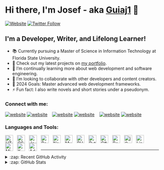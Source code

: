 # Hi there, I'm Josef - aka [Guiaj1][portfolio] 👋

[![Website](https://img.shields.io/website?label=alexgui.com&style=for-the-badge&url=https%3A%2F%2Fwww.alexgui.com)](https://www.alexgui.com)
[![Twitter Follow](https://img.shields.io/twitter/follow/guiaj1?color=1DA1F2&logo=twitter&style=for-the-badge)](https://twitter.com/intent/follow?screen_name=guiaj1)

## I'm a Developer, Writer, and Lifelong Learner!

- 📚 Currently pursuing a Master of Science in Information Technology at Florida State University.
- 🔭 Check out my latest projects on [my portfolio](https://www.alexgui.com).
- 🌱 I’m continually learning more about web development and software engineering.
- 👯 I’m looking to collaborate with other developers and content creators.
- 🥅 2024 Goals: Master advanced web development frameworks.
- ⚡ Fun fact: I also write novels and short stories under a pseudonym.

### Connect with me:

[![website](./img/globe-light.svg)](https://www.alexgui.com#gh-light-mode-only)
[![website](./img/globe-dark.svg)](https://www.alexgui.com#gh-dark-mode-only)
&nbsp;&nbsp;
[![website](./img/linkedin-light.svg)](https://linkedin.com/in/guiaj1#gh-light-mode-only)
[![website](./img/linkedin-dark.svg)](https://linkedin.com/in/guiaj1#gh-dark-mode-only)
&nbsp;&nbsp;
[![website](./img/twitter-light.svg)](https://twitter.com/guiaj1#gh-light-mode-only)
[![website](./img/twitter-dark.svg)](https://twitter.com/guiaj1#gh-dark-mode-only)

### Languages and Tools:

[<img align="left" alt="HTML5" width="26px" src="https://cdn.jsdelivr.net/gh/devicons/devicon/icons/html5/html5-original.svg" style="padding-right:10px;" />](https://www.alexgui.com)
[<img align="left" alt="CSS3" width="26px" src="https://cdn.jsdelivr.net/gh/devicons/devicon/icons/css3/css3-original.svg" style="padding-right:10px;" />](https://www.alexgui.com)
[<img align="left" alt="JavaScript" width="26px" src="https://cdn.jsdelivr.net/gh/devicons/devicon/icons/javascript/javascript-original.svg" style="padding-right:10px;" />](https://www.alexgui.com)
[<img align="left" alt="React" width="26px" src="https://cdn.jsdelivr.net/gh/devicons/devicon/icons/react/react-original.svg" style="padding-right:10px;" />](https://www.alexgui.com)
[<img align="left" alt="Node.js" width="26px" src="https://cdn.jsdelivr.net/gh/devicons/devicon/icons/nodejs/nodejs-original.svg" style="padding-right:10px;" />](https://www.alexgui.com)
[<img align="left" alt="MySQL" width="26px" src="https://cdn.jsdelivr.net/gh/devicons/devicon/icons/mysql/mysql-original.svg" style="padding-right:10px;" />](https://www.alexgui.com)
[<img align="left" alt="PHP" width="26px" src="https://cdn.jsdelivr.net/gh/devicons/devicon/icons/php/php-original.svg" style="padding-right:10px;" />](https://www.alexgui.com)
[<img align="left" alt="Python" width="26px" src="https://cdn.jsdelivr.net/gh/devicons/devicon/icons/python/python-original.svg" style="padding-right:10px;" />](https://www.alexgui.com)
[<img align="left" alt="C#" width="26px" src="https://cdn.jsdelivr.net/gh/devicons/devicon/icons/csharp/csharp-original.svg" style="padding-right:10px;" />](https://www.alexgui.com)
[<img align="left" alt="Bootstrap" width="26px" src="https://cdn.jsdelivr.net/gh/devicons/devicon/icons/bootstrap/bootstrap-original.svg" style="padding-right:10px;" />](https://www.alexgui.com)
[<img align="left" alt="jQuery" width="26px" src="https://cdn.jsdelivr.net/gh/devicons/devicon/icons/jquery/jquery-original.svg" style="padding-right:10px;" />](https://www.alexgui.com)
[<img align="left" alt="Linux" width="26px" src="https://cdn.jsdelivr.net/gh/devicons/devicon/icons/linux/linux-original.svg" style="padding-right:10px;" />](https://www.alexgui.com)
[<img align="left" alt="Microsoft Windows" width="26px" src="https://cdn.jsdelivr.net/gh/devicons/devicon/icons/windows8/windows8-original.svg" style="padding-right:10px;" />](https://www.alexgui.com)
[<img align="left" alt="XML" width="26px" src="https://cdn.jsdelivr.net/gh/devicons/devicon/icons/xml/xml-original.svg" style="padding-right:10px;" />](https://www.alexgui.com)
[<img align="left" alt="Adobe Photoshop" width="26px" src="https://cdn.jsdelivr.net/gh/devicons/devicon/icons/photoshop/photoshop-plain.svg" style="padding-right:10px;" />](https://www.alexgui.com)

<br />
<br />

---

<details>
  <summary>:zap: Recent GitHub Activity</summary>
  
<!--START_SECTION:activity-->
1. 💪 Opened PR [#64130](https://github.com/vercel/next.js/pull/64130) in [vercel/next.js](https://github.com/vercel/next.js)
2. 🗣 Commented on [#1235](https://github.com/shadcn-ui/ui/issues/1235#issuecomment-1679215686) in [shadcn-ui/ui](https://github.com/shadcn-ui/ui)
<!--END_SECTION:activity-->

</details>

<details>
  <summary>:zap: GitHub Stats</summary>

  <img align="left" alt="guiaj1's GitHub Stats" src="https://github-readme-stats.vercel.app/api?username=guiaj1&show_icons=true&hide_border=true&theme=tokyonight" />

</details>

[portfolio]: https://www.alexgui.com
